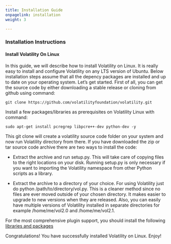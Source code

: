 ```yaml
---
title: Installation Guide
onpagelink: installation
weight: 3

---
```


### **Installation Instructions**

#### **Install Volatility On Linux**

In this guide, we will describe how to install Volatility on Linux. It is really easy to install and configure Volatility on any LTS version of Ubuntu. Below installation steps assume that all the depency packages are installed and up to date on your operating system. Let’s get started. First of all, you can get the source code by either downloading a stable release or cloning from github using command:

    git clone https://github.com/volatilityfoundation/volatility.git

Install a few packages/libraries as prerequisites on Volatility Linux with command: 

    sudo apt-get install pcregrep libpcre++-dev python-dev -y

This git clone will create a volatility source code folder on your system and now run Volatility directory from there. If you have downloaded the zip or tar source code archive there are two ways to install the code:

*   Extract the archive and run setup.py. This will take care of copying files to the right locations on your disk. Running setup.py is only necessary if you want to importing the Volatility namespace from other Python scripts as a library.

*   Extract the archive to a directory of your choice. For using Volatility just do python /path/to/directory/vol.py. This is a cleaner method since no files are ever moved outside of your chosen directory. It makes easier to upgrade to new versions when they are released. Also, you can easily have multiple versions of Volatility installed in separate directories for example /home/me/vol2.0 and /home/me/vol2.1.

For the most comprehensive plugin support, you should install the following [libraries and packages](https://github.com/volatilityfoundation/volatility/wiki/Installation)

Congratulations! You have successfully installed Volatility on Linux. Enjoy!